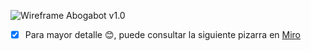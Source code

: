 ![Wireframe Abogabot v1.0](abogabot_wireframe.jpg)

- [x] Para mayor detalle :blush:, puede consultar la siguiente pizarra en [Miro](https://miro.com/app/board/uXjVOK7whxA=/?invite_link_id=648310086500)
